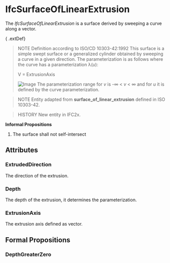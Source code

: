 # IfcSurfaceOfLinearExtrusion

The _IfcSurfaceOfLinearExtrusion_ is a surface derived by sweeping a curve along a vector.

{ .extDef}
> NOTE Definition according to ISO/CD 10303-42:1992
> This surface is a simple swept surface or a generalized cylinder obtained by sweeping a curve in a given direction. The parameterization is as follows where the curve has a parameterization &lambda;(_u_):
>
> V = ExtrusionAxis
>
> ![Image](../../../../figures/ifcsurfaceoflinearextrusion-math1.gif)
> The parameterization range for _v_ is -&infin; < _v_ < &infin; and for _u_ it is defined by the curve parameterization.

> NOTE Entity adapted from **surface_of_linear_extrusion** defined in ISO 10303-42.

> HISTORY New entity in IFC2x.

**Informal Propositions**

1. The surface shall not self-intersect

## Attributes

### ExtrudedDirection
The direction of the extrusion.

### Depth
The depth of the extrusion, it determines the parameterization.

### ExtrusionAxis
The extrusion axis defined as vector.

## Formal Propositions

### DepthGreaterZero

